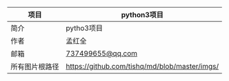 | 项目           | python3项目                                   |
| -------------- | --------------------------------------------- |
| 简介           | pytho3项目                                    |
| 作者           | 孟红全                                        |
| 邮箱           | 737499655@qq.com                              |
| 所有图片根路径 | https://github.com/tishq/md/blob/master/imgs/ |



